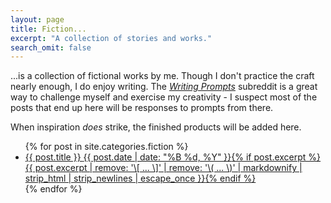 ```yaml
---
layout: page
title: Fiction...
excerpt: "A collection of stories and works."
search_omit: false
---
```

...is a collection of fictional works by me. Though I don't practice the craft nearly enough, I do enjoy writing. The [*Writing Prompts*](https://reddit.com/r/WritingPrompts) subreddit is a great way to challenge myself and exercise my creativity - I suspect most of the posts that end up here will be responses to prompts from there.

When inspiration *does* strike, the finished products will be added here.

<ul class="post-list">
{% for post in site.categories.fiction %}
  <li><article><a href="{{ site.url }}{{ post.url }}">{{ post.title }} <span class="entry-date"><time datetime="{{ post.date | date_to_xmlschema }}">{{ post.date | date: "%B %d, %Y" }}</time></span>{% if post.excerpt %} <span class="excerpt">{{ post.excerpt | remove: '\[ ... \]' | remove: '\( ... \)' | markdownify | strip_html | strip_newlines | escape_once }}</span>{% endif %}</a></article></li>
{% endfor %}
</ul>

<script>
  (function (w,i,d,g,e,t,s) {w[d] = w[d]||[];t= i.createElement(g);
    t.async=1;t.src=e;s=i.getElementsByTagName(g)[0];s.parentNode.insertBefore(t, s);
  })(window, document, '_gscq','script','//widgets.getsitecontrol.com/114371/script.js');
</script>
